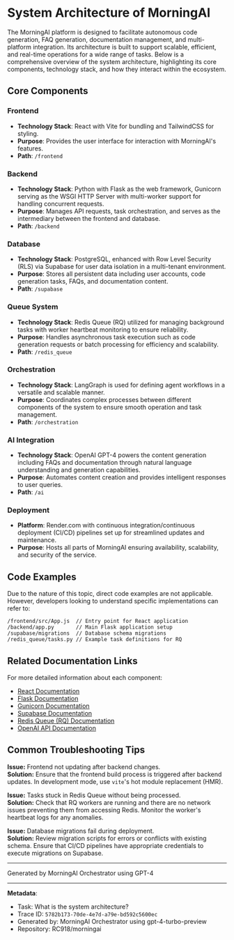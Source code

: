 # System Architecture of MorningAI

The MorningAI platform is designed to facilitate autonomous code generation, FAQ generation, documentation management, and multi-platform integration. Its architecture is built to support scalable, efficient, and real-time operations for a wide range of tasks. Below is a comprehensive overview of the system architecture, highlighting its core components, technology stack, and how they interact within the ecosystem.

## Core Components

### Frontend
- **Technology Stack**: React with Vite for bundling and TailwindCSS for styling.
- **Purpose**: Provides the user interface for interaction with MorningAI's features.
- **Path**: `/frontend`

### Backend
- **Technology Stack**: Python with Flask as the web framework, Gunicorn serving as the WSGI HTTP Server with multi-worker support for handling concurrent requests.
- **Purpose**: Manages API requests, task orchestration, and serves as the intermediary between the frontend and database.
- **Path**: `/backend`

### Database
- **Technology Stack**: PostgreSQL, enhanced with Row Level Security (RLS) via Supabase for user data isolation in a multi-tenant environment.
- **Purpose**: Stores all persistent data including user accounts, code generation tasks, FAQs, and documentation content.
- **Path**: `/supabase`

### Queue System
- **Technology Stack**: Redis Queue (RQ) utilized for managing background tasks with worker heartbeat monitoring to ensure reliability.
- **Purpose**: Handles asynchronous task execution such as code generation requests or batch processing for efficiency and scalability.
- **Path**: `/redis_queue`

### Orchestration
- **Technology Stack**: LangGraph is used for defining agent workflows in a versatile and scalable manner.
- **Purpose**: Coordinates complex processes between different components of the system to ensure smooth operation and task management.
- **Path**: `/orchestration`

### AI Integration
- **Technology Stack**: OpenAI GPT-4 powers the content generation including FAQs and documentation through natural language understanding and generation capabilities.
- **Purpose**: Automates content creation and provides intelligent responses to user queries.
- **Path**: `/ai`

### Deployment
- **Platform**: Render.com with continuous integration/continuous deployment (CI/CD) pipelines set up for streamlined updates and maintenance.
- **Purpose**: Hosts all parts of MorningAI ensuring availability, scalability, and security of the service.

## Code Examples

Due to the nature of this topic, direct code examples are not applicable. However, developers looking to understand specific implementations can refer to:

```plaintext
/frontend/src/App.js  // Entry point for React application
/backend/app.py       // Main Flask application setup
/supabase/migrations  // Database schema migrations
/redis_queue/tasks.py // Example task definitions for RQ
```

## Related Documentation Links

For more detailed information about each component:
- [React Documentation](https://reactjs.org/docs/getting-started.html)
- [Flask Documentation](https://flask.palletsprojects.com/en/2.0.x/)
- [Gunicorn Documentation](https://docs.gunicorn.org/en/stable/)
- [Supabase Documentation](https://supabase.io/docs)
- [Redis Queue (RQ) Documentation](https://python-rq.org/docs/)
- [OpenAI API Documentation](https://beta.openai.com/docs/)

## Common Troubleshooting Tips

**Issue:** Frontend not updating after backend changes.  
**Solution:** Ensure that the frontend build process is triggered after backend updates. In development mode, use `vite`'s hot module replacement (HMR).

**Issue:** Tasks stuck in Redis Queue without being processed.  
**Solution:** Check that RQ workers are running and there are no network issues preventing them from accessing Redis. Monitor the worker's heartbeat logs for any anomalies.

**Issue:** Database migrations fail during deployment.  
**Solution:** Review migration scripts for errors or conflicts with existing schema. Ensure that CI/CD pipelines have appropriate credentials to execute migrations on Supabase.

---

Generated by MorningAI Orchestrator using GPT-4

---

**Metadata**:
- Task: What is the system architecture?
- Trace ID: `5782b173-70de-4e7d-a79e-bd592c5600ec`
- Generated by: MorningAI Orchestrator using gpt-4-turbo-preview
- Repository: RC918/morningai
